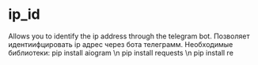 # ip_id
Allows you to identify the ip address through the telegram bot. Позволяет идентиифцировать ip адрес через бота телеграмм.
Необходимые библиотеки: 
pip install aiogram \n
pip install requests \n
pip install re 
